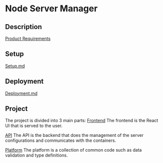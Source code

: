 # Node Server Manager

## Description
[Product Requirements](documentation/PRD.md)

## Setup
[Setup.md](documentation/Setup.md)

## Deployment
[Deployment.md](documentation/Deployment.md)

## Project
The project is divided into 3 main parts:
[Frontend](nsm-frontend/package.json)
The frontend is the React UI that is served to the user.

[API](nsm-api/package.json)
The API is the backend that does the management of the server configurations and communicates with the containers.

[Platform](nsm-platform/package.json)
The platform is a collection of common code such as data validation and type definitions.